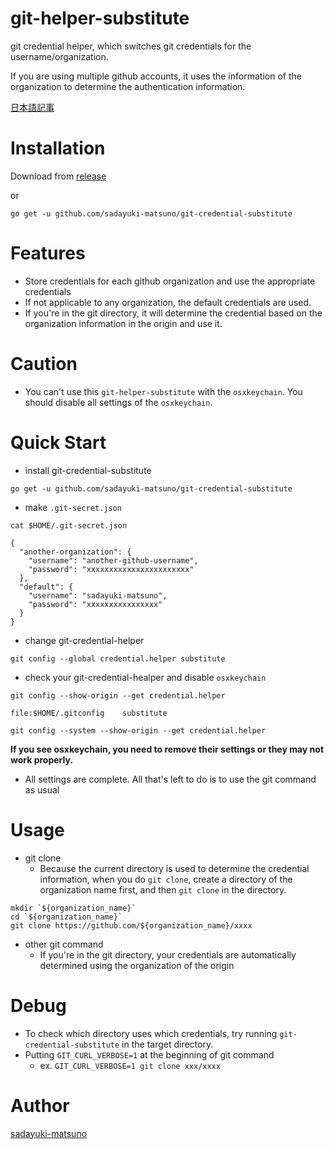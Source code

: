 # git-helper-substitute

git credential helper, which switches git credentials for the username/organization.

If you are using multiple github accounts, it uses the information of the organization to determine the authentication information.

[日本語記事](https://qiita.com/sadayuki-matsuno/items/8df9469d2914078827b4)

# Installation

Download from [release](https://github.com/sadayuki-matsuno/git-credential-substitute/releases)

or 

```
go get -u github.com/sadayuki-matsuno/git-credential-substitute
```

# Features

- Store credentials for each github organization and use the appropriate credentials
- If not applicable to any organization, the default credentials are used.
- If you're in the git directory, it will determine the credential based on the organization information in the origin and use it.

# Caution

- You can't use this `git-helper-substitute` with the `osxkeychain`. You should disable all settings of the `osxkeychain`.

# Quick Start

- install git-credential-substitute

```
go get -u github.com/sadayuki-matsuno/git-credential-substitute
```

- make `.git-secret.json`

```
cat $HOME/.git-secret.json

{
  "another-organization": {
    "username": "another-github-username",
    "password": "xxxxxxxxxxxxxxxxxxxxxxx"
  },
  "default": {
    "username": "sadayuki-matsuno",
    "password": "xxxxxxxxxxxxxxxx"
  }
}
```

- change git-credential-helper

```
git config --global credential.helper substitute
```

- check your git-credential-healper and disable `osxkeychain`

```
git config --show-origin --get credential.helper

file:$HOME/.gitconfig    substitute
```

```
git config --system --show-origin --get credential.helper
```

**If you see osxkeychain, you need to remove their settings or they may not work properly.**

- All settings are complete. All that's left to do is to use the git command as usual

# Usage

- git clone
    - Because the current directory is used to determine the credential information, when you do `git clone`, create a directory of the organization name first, and then `git clone` in the directory.

```
mkdir `${organization_name}`
cd `${organization_name}`
git clone https://github.com/${organization_name}/xxxx
```

- other git command
    - If you're in the git directory, your credentials are automatically determined using the organization of the origin

# Debug

- To check which directory uses which credentials, try running `git-credential-substitute` in the target directory.
- Putting `GIT_CURL_VERBOSE=1` at the beginning of git command 
    - ex.  `GIT_CURL_VERBOSE=1 git clone xxx/xxxx`

# Author

[sadayuki-matsuno](https://github.com/sadayuki-matsuno)
